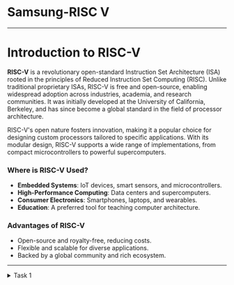 # Samsung-RISC V
-----
# Introduction to RISC-V

**RISC-V** is a revolutionary open-standard Instruction Set Architecture (ISA) rooted in the principles of Reduced Instruction Set Computing (RISC). Unlike traditional proprietary ISAs, RISC-V is free and open-source, enabling widespread adoption across industries, academia, and research communities. It was initially developed at the University of California, Berkeley, and has since become a global standard in the field of processor architecture.

RISC-V's open nature fosters innovation, making it a popular choice for designing custom processors tailored to specific applications. With its modular design, RISC-V supports a wide range of implementations, from compact microcontrollers to powerful supercomputers.

### Where is RISC-V Used?
- **Embedded Systems**: IoT devices, smart sensors, and microcontrollers.
- **High-Performance Computing**: Data centers and supercomputers.
- **Consumer Electronics**: Smartphones, laptops, and wearables.
- **Education**: A preferred tool for teaching computer architecture.

### Advantages of RISC-V
- Open-source and royalty-free, reducing costs.
- Flexible and scalable for diverse applications.
- Backed by a global community and rich ecosystem.
-----
<details>
<summary>Task 1</summary>

#### Objective:
To install the RISC-V toolchain using VDI, write a C program to calculate the sum of numbers from 1 to N, and verify that the output from the C program matches the result obtained using the RISC-V compiler.

---

#### Steps Performed:

1. **Install the RISC-V Toolchain**  
   - Installed the RISC-V toolchain by following [procedure](https://github.com/DivyambariBK/Samsung-riscv/tree/main/VDI%20and%20Virtual%20Box%20Download%20Procedure).
   - Verified the installation by running a simple test program.

2. **Write a C Program to Compute the Sum of Numbers (1 to N):**

   #### Commands and explanation
    - **Edit the C program**
   ```bash
   leafpad sum1ton.c &
Leafpad: A simple text editor for Linux used to create or edit text files, including C programs.

&: Runs the editor in the background so you can continue using the terminal.
- **Compile the C Program**
  ```bash
  gcc sum1ton.c
gcc: The GNU Compiler Collection is used to compile C programs into executable binaries.

![task1](https://github.com/user-attachments/assets/2965e967-ec62-4597-a8bb-bbc82f64648f)

3. **Run the Program Using the RISC-V Compiler:**
   #### Commands and explanation
    -**View the C Program in Terminal:**
   ```bash
   cat sum1ton.c
cat: Displays the content of the file sum1ton.

- **Compile the Program with RISC-V Compiler:**
   ```bash
   riscv64-unknown-elf-gcc -O1 -march=rv64i -mabi=lp64 -o sum1ton.o sum1ton.c
-O1: Enables basic optimization for faster execution.

-march=rv64i: Specifies the target architecture as RISC-V 64-bit (RV64I).

-mabi=lp64: Specifies the ABI as LP64 for 64-bit integers and pointers.

-o: Outputs the compiled file as sum1ton.o.
sum1ton.c: The input C file to compile.
- **Dump Object File Contents**
   ```bash
   riscv64-unknown-elf-objdump -d sum1_to_n.o
riscv64-unknown-elf-objdump: Dumps the assembly and other details from the compiled object file.

-d: Disassembles the object file to show machine instructions.
  
![task1.2](https://github.com/user-attachments/assets/2d8cb00b-4cec-4dee-abf7-16a97ef335fa) 

![task1. 3](https://github.com/user-attachments/assets/3524f1e8-bed1-4481-9857-af440e8b4e53)

![task1 .4](https://github.com/user-attachments/assets/b89ac945-6728-4505-bef2-e437c7362cda)

4.**Observations**
- The RISC-V compiler successfully compiled the C program, generating the object file without errors.
- The output obtained from the RISC-V execution matched the expected result from the C program, ensuring accuracy.
- The `riscv64-unknown-elf-objdump` command provided detailed assembly-level instructions for verification.
- The observed number of instructions confirm proper optimization and compatibility with the RISC-V architecture.



